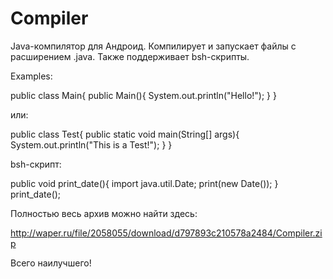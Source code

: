 # Compiler
Java-компилятор для Андроид.
Компилирует и запускает файлы с расширением .java.
Также поддерживает bsh-скрипты.

Examples:

public class Main{
public Main(){
System.out.println("Hello!");
}
}

или:

public class Test{
public static void main(String[] args){
System.out.println("This is a Test!");
}
}

bsh-скрипт:

public void print_date(){
import java.util.Date;
print(new Date());
}
print_date();


Полностью весь архив можно найти здесь:

http://waper.ru/file/2058055/download/d797893c210578a2484/Compiler.zip

Всего наилучшего!
